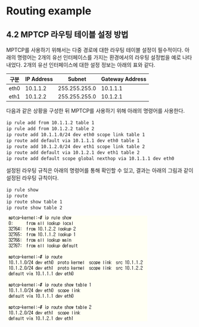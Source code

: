 
# Routing example

## 4.2 MPTCP 라우팅 테이블 설정 방법

MPTCP를 사용하기 위해서는 다중 경로에 대한 라우팅 테이블 설정이 필수적이다. 아래의 명령어는 2개의 유선 인터페이스를 가지는 환경에서의 라우팅 설정법을 예로 나타내었다. 2개의 유선 인터페이스에 대한 설정 정보는 아래의 표와 같다.

구분 | IP Address | Subnet | Gateway Address
---------|----------|----------|---------
eth0 | 10.1.1.2 | 255.255.255.0 | 10.1.1.1
eth1 | 10.1.2.2 | 255.255.255.0 | 10.1.2.1

다음과 같은 상황을 구성한 뒤 MPTCP를 사용하기 위해 아래의 명령어를 사용한다.

~~~shell
ip rule add from 10.1.1.2 table 1
ip rule add from 10.1.2.2 table 2
ip route add 10.1.1.0/24 dev eth0 scope link table 1
ip route add default via 10.1.1.1 dev eth0 table 1
ip route add 10.1.2.0/24 dev eth1 scope link table 2
ip route add default via 10.1.2.1 dev eth1 table 2
ip route add default scope global nexthop via 10.1.1.1 dev eth0
~~~


설정된 라우팅 규칙은 아래의 명령어를 통해 확인할 수 있고, 결과는 아래의 그림과 같이 설정된 라우팅 규칙이다.

~~~shell
ip rule show
ip route
ip route show table 1
ip route show table 2
~~~

![routing](/md_images/routing.png)
